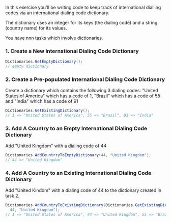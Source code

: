 In this exercise you'll be writing code to keep track of international dialling codes via an international dialing code dictionary.

The dictionary uses an integer for its keys (the dialing code) and a string (country name) for its values.

You have nnn tasks which involve dictionaries.

### 1. Create a New International Dialing Code Dictionary

```csharp
Dictionaries.GetEmptyDictionary();
// empty dictionary
```

### 2. Create a Pre-populated International Dialing Code Dictionary

Create a dictionary which contains the following 3 dialing codes: "United States of America" which has a code of 1, "Brazil" which has a code of 55 and "India" which has a code of 91

```csharp
Dictionaries.GetExistingDictionary();
// 1 => "United States of America", 55 => "Brazil", 91 => "India"
```

### 3. Add A Country to an Empty International Dialing Code Dictionary

Add "United Kingdom" with a dialing code of 44 

```csharp
Dictionaries.AddCountrryToEmptyDictionary(44, "United Kingdom");
// 44 => "United Kingdom"
```

### 4. Add A Country to an Existing International Dialing Code Dictionary

Add "United Kindom" with a dialing code of 44 to the dictionary created in task 2.

```csharp
Dictionaries.AddCountryToExistingDictionary(Dictionaries.GetExistingDictionary,
  44, "United Kingdom");
// 1 => "United States of America", 44 => "United Kingdom", 55 => "Brazil", 91 => "India"
```
